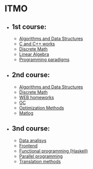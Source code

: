 # ITMO 
- ## 1st course:
    * [Algorithms and Data Structures](https://github.com/vlad1zzzy/ITMO/tree/master/1%20course/algo's-and-data-struct's)
    * [C and C++ works](https://github.com/vlad1zzzy/ITMO/tree/master/1%20course/c_c%2B%2B_labs)
    * [Discrete Math](https://github.com/vlad1zzzy/ITMO/tree/master/1%20course/discrete-math)
    * [Linear Algebra](https://github.com/vlad1zzzy/ITMO/tree/master/1%20course/lin-al)
    * [Programming paradigms](https://github.com/vlad1zzzy/ITMO/tree/master/1%20course/programming-paradigms)

- ## 2nd course:
    * [Algorithms and Data Structures](https://github.com/vlad1zzzy/ITMO/tree/master/2%20course/algo's-and-data-struct's)
    * [Discrete Math](https://github.com/vlad1zzzy/ITMO/tree/master/2%20course/discrete-math)
    * [WEB homeworks](https://github.com/vlad1zzzy/ITMO/tree/master/2%20course/web%20hw's)
    * [OC](https://github.com/vlad1zzzy/ITMO/tree/master/2%20course/OC)
    * [Optimization Methods](https://github.com/vlad1zzzy/ITMO/tree/master/2%20course/optimization%20methods)
    * [Matlog](https://github.com/vlad1zzzy/ITMO/tree/master/2%20course/matlog)

- ## 3nd course:
    * [Data analisys](https://github.com/vlad1zzzy/ITMO/tree/master/3%20course/data%20analisys)
    * [Frontend](https://github.com/vlad1zzzy/ITMO/tree/master/3%20course/frontend)
    * [Functional programming (Haskell)](https://github.com/vlad1zzzy/ITMO/tree/master/3%20course/functional%20programming%20(Hakell))
    * [Parallel programming](https://github.com/vlad1zzzy/ITMO/tree/master/3%20course/parallel%20programming)
    * [Translation methods](https://github.com/vlad1zzzy/ITMO/tree/master/3%20course/translation%20methods)
